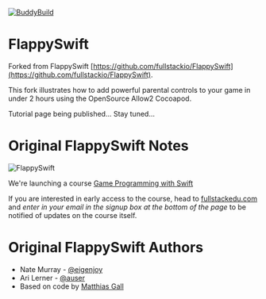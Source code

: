 [![BuddyBuild](https://dashboard.buddybuild.com/api/statusImage?appID=55dd277abbda430100397040&branch=master&build=latest)](https://dashboard.buddybuild.com/apps/55dd277abbda430100397040/build/latest)

# FlappySwift

Forked from FlappySwift [https://github.com/fullstackio/FlappySwift](https://github.com/fullstackio/FlappySwift).

This fork illustrates how to add powerful parental controls to your game in under 2 hours using the OpenSource Allow2 Cocoapod.

Tutorial page being published... Stay tuned...

# Original FlappySwift Notes

![FlappySwift](http://i.imgur.com/1NLoToU.gif)

We're launching a course [Game Programming with Swift](https://fullstackedu.com)

If you are interested in early access to the course, head to [fullstackedu.com](https://www.fullstackedu.com) and _enter in your email in the signup box at the bottom of the page_ to be notified of updates on the course itself.

# Original FlappySwift Authors

- Nate Murray - [@eigenjoy](https://twitter.com/eigenjoy)
- Ari Lerner - [@auser](https://twitter.com/auser)
- Based on code by [Matthias Gall](http://digitalbreed.com/2014/how-to-build-a-game-like-flappy-bird-with-xcode-and-sprite-kit)

